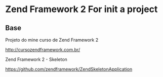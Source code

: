 <h1>Zend Framework 2 For init a project</h1>

<h2>Base</h2>

<p>
Projeto do mine curso de Zend Framework 2

http://cursozendframework.com.br/
</p>

<p>
Zend Framework 2 - Skeleton

https://github.com/zendframework/ZendSkeletonApplication
</p>
